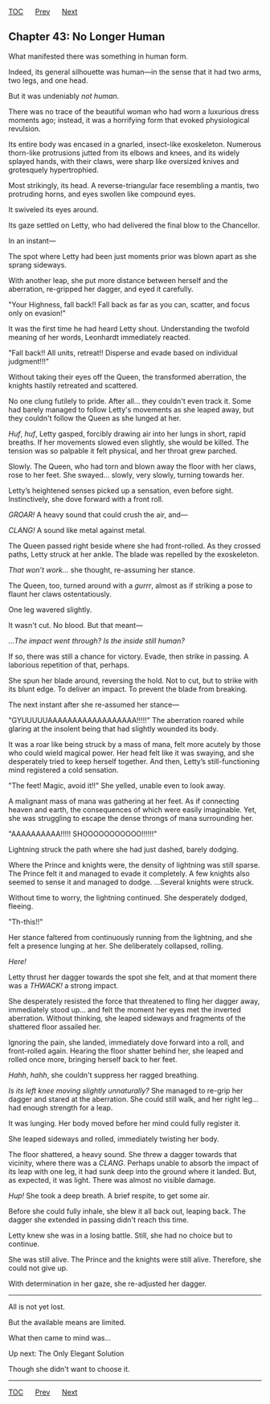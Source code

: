 [TOC](../readme.md)&nbsp;&nbsp;&nbsp;&nbsp;&nbsp;&nbsp;[Prev](index_split_017.md)&nbsp;&nbsp;&nbsp;&nbsp;&nbsp;&nbsp;[Next](index_split_019.md)



## Chapter 43: No Longer Human

What manifested there was something in human form.

Indeed, its general silhouette was human—in the sense that it had two
arms, two legs, and one head.

But it was undeniably *not human*.

There was no trace of the beautiful woman who had worn a luxurious dress
moments ago; instead, it was a horrifying form that evoked physiological
revulsion.

Its entire body was encased in a gnarled, insect-like exoskeleton.
Numerous thorn-like protrusions jutted from its elbows and knees, and
its widely splayed hands, with their claws, were sharp like oversized
knives and grotesquely hypertrophied.

Most strikingly, its head. A reverse-triangular face resembling a
mantis, two protruding horns, and eyes swollen like compound eyes.

It swiveled its eyes around.

Its gaze settled on Letty, who had delivered the final blow to the
Chancellor.

In an instant—

The spot where Letty had been just moments prior was blown apart as she
sprang sideways.

With another leap, she put more distance between herself and the
aberration, re-gripped her dagger, and eyed it carefully.

"Your Highness, fall back!! Fall back as far as you can, scatter, and
focus only on evasion!"

It was the first time he had heard Letty shout. Understanding the
twofold meaning of her words, Leonhardt immediately reacted.

"Fall back!! All units, retreat!! Disperse and evade based on individual
judgment!!!"

Without taking their eyes off the Queen, the transformed aberration, the
knights hastily retreated and scattered.

No one clung futilely to pride. After all... they couldn't even track
it. Some had barely managed to follow Letty's movements as she leaped
away, but they couldn't follow the Queen as she lunged at her.

*Huf*, *huf*, Letty gasped, forcibly drawing air into her lungs in
short, rapid breaths. If her movements slowed even slightly, she would
be killed. The tension was so palpable it felt physical, and her throat
grew parched.

Slowly. The Queen, who had torn and blown away the floor with her claws,
rose to her feet. She swayed... slowly, very slowly, turning towards
her.

Letty’s heightened senses picked up a sensation, even before sight.
Instinctively, she dove forward with a front roll.

*GROAR!* A heavy sound that could crush the air, and—

*CLANG!* A sound like metal against metal.

The Queen passed right beside where she had front-rolled. As they
crossed paths, Letty struck at her ankle. The blade was repelled by the
exoskeleton.

*That won’t work...* she thought, re-assuming her stance.

The Queen, too, turned around with a *gurrr*, almost as if striking a
pose to flaunt her claws ostentatiously.

One leg wavered slightly.

It wasn't cut. No blood. But that meant—

*...The impact went through? Is the inside still human?*

If so, there was still a chance for victory. Evade, then strike in
passing. A laborious repetition of that, perhaps.

She spun her blade around, reversing the hold. Not to cut, but to strike
with its blunt edge. To deliver an impact. To prevent the blade from
breaking.

The next instant after she re-assumed her stance—

"GYUUUUUAAAAAAAAAAAAAAAAAA!!!!!" The aberration roared while glaring at
the insolent being that had slightly wounded its body.

It was a roar like being struck by a mass of mana, felt more acutely by
those who could wield magical power. Her head felt like it was swaying,
and she desperately tried to keep herself together. And then, Letty’s
still-functioning mind registered a cold sensation.

"The feet! Magic, avoid it!!" She yelled, unable even to look away.

A malignant mass of mana was gathering at her feet. As if connecting
heaven and earth, the consequences of which were easily imaginable. Yet,
she was struggling to escape the dense throngs of mana surrounding her.

"AAAAAAAAAA!!!!! SHOOOOOOOOOOO!!!!!!"

Lightning struck the path where she had just dashed, barely dodging.

Where the Prince and knights were, the density of lightning was still
sparse. The Prince felt it and managed to evade it completely. A few
knights also seemed to sense it and managed to dodge. ...Several knights
were struck.

Without time to worry, the lightning continued. She desperately dodged,
fleeing.

"Th-this!!"

Her stance faltered from continuously running from the lightning, and
she felt a presence lunging at her. She deliberately collapsed, rolling.

*Here!*

Letty thrust her dagger towards the spot she felt, and at that moment
there was a *THWACK!* a strong impact.

She desperately resisted the force that threatened to fling her dagger
away, immediately stood up... and felt the moment her eyes met the
inverted aberration. Without thinking, she leaped sideways and fragments
of the shattered floor assailed her.

Ignoring the pain, she landed, immediately dove forward into a roll, and
front-rolled again. Hearing the floor shatter behind her, she leaped and
rolled once more, bringing herself back to her feet.

*Hahh*, *hahh*, she couldn't suppress her ragged breathing.

*Is its left knee moving slightly unnaturally?* She managed to re-grip
her dagger and stared at the aberration. She could still walk, and her
right leg... had enough strength for a leap.

It was lunging. Her body moved before her mind could fully register it.

She leaped sideways and rolled, immediately twisting her body.

The floor shattered, a heavy sound. She threw a dagger towards that
vicinity, where there was a *CLANG*. Perhaps unable to absorb the impact
of its leap with one leg, it had sunk deep into the ground where it
landed. But, as expected, it was light. There was almost no visible
damage.

*Hup!* She took a deep breath. A brief respite, to get some air.

Before she could fully inhale, she blew it all back out, leaping back.
The dagger she extended in passing didn't reach this time.

Letty knew she was in a losing battle. Still, she had no choice but to
continue.

She was still alive. The Prince and the knights were still alive.
Therefore, she could not give up.

With determination in her gaze, she re-adjusted her dagger.

------------------------------------------------------------------------

All is not yet lost.

But the available means are limited.

What then came to mind was...

Up next: The Only Elegant Solution

Though she didn't want to choose it.


---
[TOC](../readme.md)&nbsp;&nbsp;&nbsp;&nbsp;&nbsp;&nbsp;[Prev](index_split_017.md)&nbsp;&nbsp;&nbsp;&nbsp;&nbsp;&nbsp;[Next](index_split_019.md)

